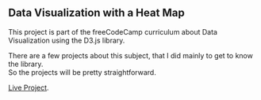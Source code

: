 ## Data Visualization with a Heat Map
This project is part of the freeCodeCamp curriculum about Data Visualization using the D3.js library.

There are a few projects about this subject, that I did mainly to get to know the library.  
So the projects will be pretty straightforward.

[Live Project](https://codepen.io/jvitoralb/full/jOzGMeB).
